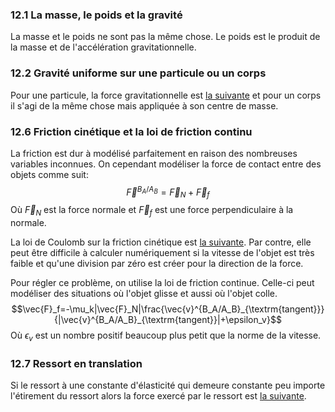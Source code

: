 ### 12.1 La masse, le poids et la gravité
La masse et le poids ne sont pas la même chose. Le poids est le produit de la masse et de l'accélération gravitationnelle.

### 12.2 Gravité uniforme sur une particule ou un corps
Pour une particule, la force gravitationnelle est [la suivante](../../../Collégial/1ere%20session/Physique/Les%20forces.md#Force%20gravitationnelle) et pour un corps il s'agi de la même chose mais appliquée à son centre de masse.

### 12.6 Friction cinétique et la loi de friction continu
La friction est dur à modélisé parfaitement en raison des nombreuses variables inconnues. On cependant modéliser la force de contact entre des objets comme suit:
$$\vec{F}^{B_A/A_B}=\vec{F}_N+\vec{F}_f$$
Où $\vec{F}_N$ est la force normale et $\vec{F}_f$ est une force perpendiculaire à la normale.

La loi de Coulomb sur la friction cinétique est [la suivante](../../../Collégial/1ere%20session/Physique/Les%20forces.md#Force%20de%20frottement#Cinétique). Par contre, elle peut être difficile à calculer numériquement si la vitesse de l'objet est très faible et qu'une division par zéro est créer pour la direction de la force.

Pour régler ce problème, on utilise la loi de friction continue. Celle-ci peut modéliser des situations où l'objet glisse et aussi où l'objet colle.
$$\vec{F}_f=-\mu_k|\vec{F}_N|\frac{\vec{v}^{B_A/A_B}_{\textrm{tangent}}}{|\vec{v}^{B_A/A_B}_{\textrm{tangent}}|+\epsilon_v}$$
Où $\epsilon_v$ est un nombre positif beaucoup plus petit que la norme de la vitesse.

### 12.7 Ressort en translation
Si le ressort à une constante d'élasticité qui demeure constante peu importe l'étirement du ressort alors la force exercé par le ressort est [la suivante](../../../Collégial/1ere%20session/Physique/Les%20forces.md#Force%20élastique).

